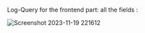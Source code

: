  Log-Query
for the frontend part:
all the fields :


![Screenshot 2023-11-19 221612](https://github.com/Wadhwa27/Log-Query/assets/99739636/754ae3fe-ab88-4575-85f2-11a884a1be28)
